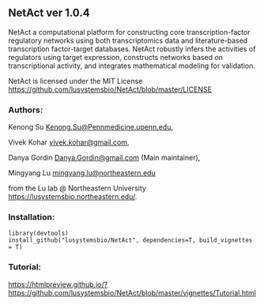 ## NetAct ver 1.0.4

NetAct a computational platform for constructing core transcription-factor regulatory networks using both transcriptomics data and literature-based transcription factor-target databases. NetAct robustly infers the activities of regulators using target expression, constructs networks based on transcriptional activity, and integrates mathematical modeling for validation. 

NetAct is licensed under the MIT License <https://github.com/lusystemsbio/NetAct/blob/master/LICENSE> 

### Authors: 

Kenong Su <Kenong.Su@Pennmedicine.upenn.edu>,

Vivek Kohar <vivek.kohar@gmail.com>, 

Danya Gordin <Danya.Gordin@gmail.com> (Main maintainer),

Mingyang Lu <mingyang.lu@northeastern.edu>

from the Lu lab @ Northeastern University <https://lusystemsbio.northeastern.edu/>.

### Installation:

```
library(devtools)
install_github("lusystemsbio/NetAct", dependencies=T, build_vignettes = T)
```

### Tutorial:

https://htmlpreview.github.io/?https://github.com/lusystemsbio/NetAct/blob/master/vignettes/Tutorial.html
